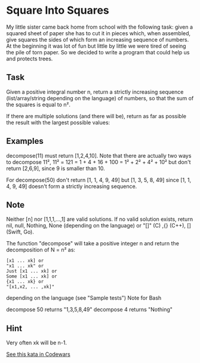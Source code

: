 # Square Into Squares

My little sister came back home from school with the following task: given a squared sheet of paper she has to cut it in pieces which, when assembled, give squares the sides of which form an increasing sequence of numbers. At the beginning it was lot of fun but little by little we were tired of seeing the pile of torn paper. So we decided to write a program that could help us and protects trees.

## Task
Given a positive integral number n, return a strictly increasing sequence (list/array/string depending on the language) of numbers, so that the sum of the squares is equal to n².

If there are multiple solutions (and there will be), return as far as possible the result with the largest possible values:

## Examples

decompose(11) must return [1,2,4,10]. Note that there are actually two ways to decompose 11², 11² = 121 = 1 + 4 + 16 + 100 = 1² + 2² + 4² + 10² but don't return [2,6,9], since 9 is smaller than 10.

For decompose(50) don't return [1, 1, 4, 9, 49] but [1, 3, 5, 8, 49] since [1, 1, 4, 9, 49] doesn't form a strictly increasing sequence.

## Note

Neither [n] nor [1,1,1,…,1] are valid solutions. If no valid solution exists, return nil, null, Nothing, None (depending on the language) or "[]" (C) ,{} (C++), [] (Swift, Go).

The function "decompose" will take a positive integer n and return the decomposition of N = n² as:

    [x1 ... xk] or
    "x1 ... xk" or
    Just [x1 ... xk] or
    Some [x1 ... xk] or
    {x1 ... xk} or
    "[x1,x2, ... ,xk]"

depending on the language (see "Sample tests")
Note for Bash

decompose 50 returns "1,3,5,8,49"
decompose 4  returns "Nothing"

## Hint

Very often xk will be n-1.

[See this kata in Codewars](https://www.codewars.com/kata/54eb33e5bc1a25440d000891)